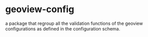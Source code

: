 # geoview-config

a package that regroup all the validation functions of the geoview configurations as defined in the configuration schema.